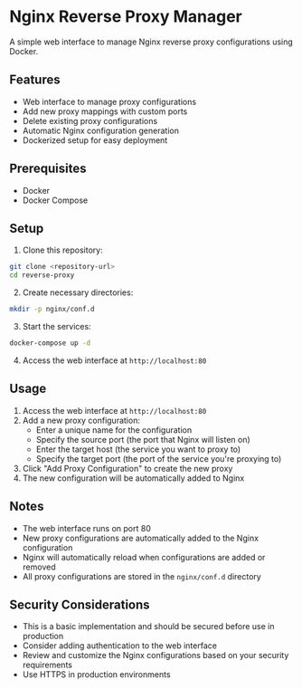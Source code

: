 # Nginx Reverse Proxy Manager

A simple web interface to manage Nginx reverse proxy configurations using Docker.

## Features

- Web interface to manage proxy configurations
- Add new proxy mappings with custom ports
- Delete existing proxy configurations
- Automatic Nginx configuration generation
- Dockerized setup for easy deployment

## Prerequisites

- Docker
- Docker Compose

## Setup

1. Clone this repository:
```bash
git clone <repository-url>
cd reverse-proxy
```

2. Create necessary directories:
```bash
mkdir -p nginx/conf.d
```

3. Start the services:
```bash
docker-compose up -d
```

4. Access the web interface at `http://localhost:80`

## Usage

1. Access the web interface at `http://localhost:80`
2. Add a new proxy configuration:
   - Enter a unique name for the configuration
   - Specify the source port (the port that Nginx will listen on)
   - Enter the target host (the service you want to proxy to)
   - Specify the target port (the port of the service you're proxying to)
3. Click "Add Proxy Configuration" to create the new proxy
4. The new configuration will be automatically added to Nginx

## Notes

- The web interface runs on port 80
- New proxy configurations are automatically added to the Nginx configuration
- Nginx will automatically reload when configurations are added or removed
- All proxy configurations are stored in the `nginx/conf.d` directory

## Security Considerations

- This is a basic implementation and should be secured before use in production
- Consider adding authentication to the web interface
- Review and customize the Nginx configurations based on your security requirements
- Use HTTPS in production environments 